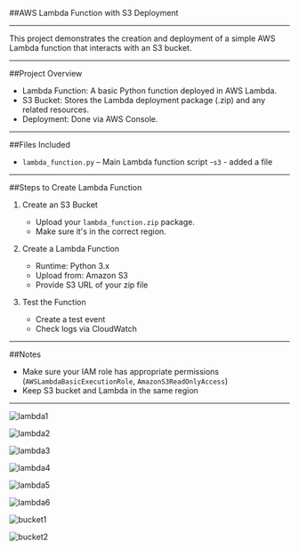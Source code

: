 ##AWS Lambda Function with S3 Deployment

---

This project demonstrates the creation and deployment of a simple AWS Lambda function that interacts with an S3 bucket.

---

##Project Overview

- Lambda Function: A basic Python function deployed in AWS Lambda.
- S3 Bucket: Stores the Lambda deployment package (.zip) and any related resources.
- Deployment: Done via AWS Console.

---

##Files Included

- `lambda_function.py` – Main Lambda function script
-`s3` - added a file

---


##Steps to Create Lambda Function

1. Create an S3 Bucket
   - Upload your `lambda_function.zip` package.
   - Make sure it's in the correct region.

2. Create a Lambda Function
   - Runtime: Python 3.x
   - Upload from: Amazon S3
   - Provide S3 URL of your zip file

3. Test the Function
   - Create a test event
   - Check logs via CloudWatch

---


##Notes

- Make sure your IAM role has appropriate permissions (`AWSLambdaBasicExecutionRole`, `AmazonS3ReadOnlyAccess`)
- Keep S3 bucket and Lambda in the same region

---


![lambda1](https://github.com/user-attachments/assets/c7f9ebd6-0f4b-465e-ad8f-b15b5dc2c514)

![lambda2](https://github.com/user-attachments/assets/7089f304-443d-42da-9162-1fd60210c2e0)

![lambda3](https://github.com/user-attachments/assets/21fe8433-7e4d-47dc-ad13-c08b6abf0cbe)

![lambda4](https://github.com/user-attachments/assets/d3f27920-0421-4682-9c57-ab75bcd716d6)

![lambda5](https://github.com/user-attachments/assets/11beab80-a3d7-4658-a1e7-d2daa6ea32c2)

![lambda6](https://github.com/user-attachments/assets/3a7e02e4-8fec-4e63-aced-9550b099ee61)

![bucket1](https://github.com/user-attachments/assets/6e872a5e-cf7e-433a-ab69-dc982fed1b88)

![bucket2](https://github.com/user-attachments/assets/07acf7d2-73ab-4169-a2e6-8967945b819a)



